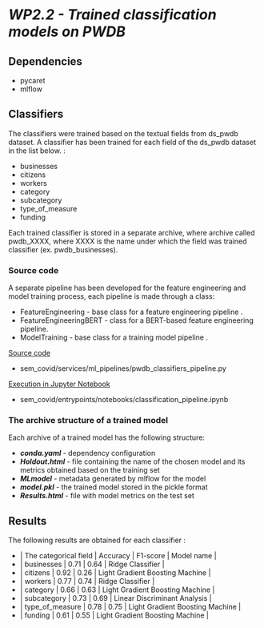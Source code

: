 # *WP2.2 - Trained classification models on PWDB*

## **Dependencies**

- pycaret
- mlflow 

## **Classifiers**

The classifiers were trained based on the textual fields from ds_pwdb dataset. A classifier has been trained for each field of the ds_pwdb dataset in the list below. :
 - businesses 
 - citizens
 - workers
 - category
 - subcategory
 - type_of_measure 
 - funding

Each trained classifier is stored in a separate archive, where archive called pwdb_XXXX, where XXXX is the name under which the field was trained classifier (ex. pwdb_businesses).

### **Source code**
A separate pipeline has been developed for the feature engineering and model training process, each pipeline is made through a class:
 - FeatureEngineering - base class for a feature engineering pipeline .
 - FeatureEngineeringBERT - class for a BERT-based feature engineering pipeline.
 - ModelTraining - base class for a training model pipeline .

 [Source code](../../sem_covid/services/ml_pipelines/pwdb_classifiers_pipeline.py)
 - sem_covid/services/ml_pipelines/pwdb_classifiers_pipeline.py

 [Execution in Jupyter Notebook](../../sem_covid/entrypoints/notebooks/classification_pipeline.ipynb)
 - sem_covid/entrypoints/notebooks/classification_pipeline.ipynb

### **The archive structure of a trained model**
Each archive of a trained model has the following structure:
- ***conda.yaml*** - dependency configuration
- ***Holdout.html*** - file containing the name of the chosen model and its metrics obtained based on the training set
- ***MLmodel*** - metadata generated by mlflow for the model
- ***model.pkl*** - the trained model stored in the pickle format 
- ***Results.html*** - file with model metrics on the test set
## **Results**
 The following results are obtained for each classifier :
 
 - | The categorical field  | Accuracy | F1-score | Model name |
 - | businesses | 0.71 |  0.64 | Ridge Classifier |
 - | citizens | 0.92 | 0.26 | Light Gradient Boosting Machine |
 - | workers | 0.77 | 0.74 | Ridge Classifier |
 - | category | 0.66 | 0.63 | Light Gradient Boosting Machine |
 - | subcategory | 0.73 | 0.69 | Linear Discriminant Analysis |
 - | type_of_measure | 0.78 | 0.75 | Light Gradient Boosting Machine | 
 - | funding | 0.61 | 0.55 | Light Gradient Boosting Machine |
